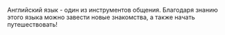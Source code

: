 Английский язык - один из инструментов общения.
Благодаря знанию этого языка можно завести новые знакомства, а также начать путешествовать!